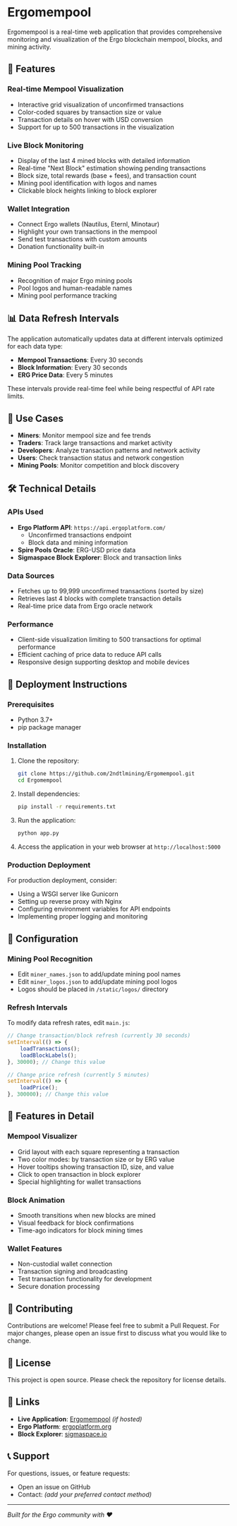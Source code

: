 # Ergomempool

Ergomempool is a real-time web application that provides comprehensive monitoring and visualization of the Ergo blockchain mempool, blocks, and mining activity.

## 🚀 Features

### Real-time Mempool Visualization
- Interactive grid visualization of unconfirmed transactions
- Color-coded squares by transaction size or value
- Transaction details on hover with USD conversion
- Support for up to 500 transactions in the visualization

### Live Block Monitoring
- Display of the last 4 mined blocks with detailed information
- Real-time "Next Block" estimation showing pending transactions
- Block size, total rewards (base + fees), and transaction count
- Mining pool identification with logos and names
- Clickable block heights linking to block explorer

### Wallet Integration
- Connect Ergo wallets (Nautilus, Eternl, Minotaur)
- Highlight your own transactions in the mempool
- Send test transactions with custom amounts
- Donation functionality built-in

### Mining Pool Tracking
- Recognition of major Ergo mining pools
- Pool logos and human-readable names
- Mining pool performance tracking

## 📊 Data Refresh Intervals

The application automatically updates data at different intervals optimized for each data type:

- **Mempool Transactions**: Every 30 seconds
- **Block Information**: Every 30 seconds  
- **ERG Price Data**: Every 5 minutes

These intervals provide real-time feel while being respectful of API rate limits.

## 🎯 Use Cases

- **Miners**: Monitor mempool size and fee trends
- **Traders**: Track large transactions and market activity
- **Developers**: Analyze transaction patterns and network activity
- **Users**: Check transaction status and network congestion
- **Mining Pools**: Monitor competition and block discovery

## 🛠 Technical Details

### APIs Used
- **Ergo Platform API**: `https://api.ergoplatform.com/`
  - Unconfirmed transactions endpoint
  - Block data and mining information
- **Spire Pools Oracle**: ERG-USD price data
- **Sigmaspace Block Explorer**: Block and transaction links

### Data Sources
- Fetches up to 99,999 unconfirmed transactions (sorted by size)
- Retrieves last 4 blocks with complete transaction details
- Real-time price data from Ergo oracle network

### Performance
- Client-side visualization limiting to 500 transactions for optimal performance
- Efficient caching of price data to reduce API calls
- Responsive design supporting desktop and mobile devices

## 🚀 Deployment Instructions

### Prerequisites
- Python 3.7+
- pip package manager

### Installation
1. Clone the repository:
   ```bash
   git clone https://github.com/2ndtlmining/Ergomempool.git
   cd Ergomempool
   ```

2. Install dependencies:
   ```bash
   pip install -r requirements.txt
   ```

3. Run the application:
   ```bash
   python app.py
   ```

4. Access the application in your web browser at `http://localhost:5000`

### Production Deployment
For production deployment, consider:
- Using a WSGI server like Gunicorn
- Setting up reverse proxy with Nginx
- Configuring environment variables for API endpoints
- Implementing proper logging and monitoring

## 🔧 Configuration

### Mining Pool Recognition
- Edit `miner_names.json` to add/update mining pool names
- Edit `miner_logos.json` to add/update mining pool logos
- Logos should be placed in `/static/logos/` directory

### Refresh Intervals
To modify data refresh rates, edit `main.js`:
```javascript
// Change transaction/block refresh (currently 30 seconds)
setInterval(() => {
    loadTransactions();
    loadBlockLabels();
}, 30000); // Change this value

// Change price refresh (currently 5 minutes)  
setInterval(() => {
    loadPrice();
}, 300000); // Change this value
```

## 🎨 Features in Detail

### Mempool Visualizer
- Grid layout with each square representing a transaction
- Two color modes: by transaction size or by ERG value
- Hover tooltips showing transaction ID, size, and value
- Click to open transaction in block explorer
- Special highlighting for wallet transactions

### Block Animation
- Smooth transitions when new blocks are mined
- Visual feedback for block confirmations
- Time-ago indicators for block mining times

### Wallet Features
- Non-custodial wallet connection
- Transaction signing and broadcasting
- Test transaction functionality for development
- Secure donation processing

## 🤝 Contributing

Contributions are welcome! Please feel free to submit a Pull Request. For major changes, please open an issue first to discuss what you would like to change.

## 📄 License

This project is open source. Please check the repository for license details.

## 🔗 Links

- **Live Application**: [Ergomempool](https://ergomempool.com) *(if hosted)*
- **Ergo Platform**: [ergoplatform.org](https://ergoplatform.org)
- **Block Explorer**: [sigmaspace.io](https://sigmaspace.io)

## 📞 Support

For questions, issues, or feature requests:
- Open an issue on GitHub
- Contact: *(add your preferred contact method)*

---

*Built for the Ergo community with ❤️*